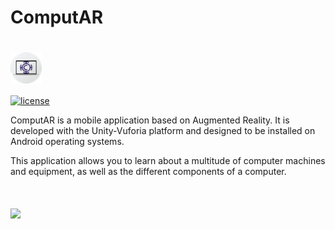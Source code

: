 # ComputAR

# <img src="images/Logotipo ComputAR.png" width="50px" align="center"/>

[![license](http://img.shields.io/badge/license-CC_BY_NC_ND_4.0-brightgreen.svg?style=flat)](https://github.com/Amores-Valencia/ComputAR/blob/master/License)

ComputAR is a mobile application based on Augmented Reality. It is developed with the Unity-Vuforia platform and designed to be installed on Android operating systems.

This application allows you to learn about a multitude of computer machines and equipment, as well as the different components of a computer.

# <img src="images/Logotipo inicial.png" width="200px" align="center"/>
